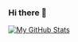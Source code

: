 ### Hi there 👋

[![My GitHub Stats](https://github-readme-stats.vercel.app/api?username=i0nics&count_private=true&theme=github_dark&showicons=true)](https://github.com/i0nics/github-readme-stats)

<!--
**i0nics/i0nics** is a ✨ _special_ ✨ repository because its `README.md` (this file) appears on your GitHub profile.

Here are some ideas to get you started:

- 🔭 I’m currently working on ...
- 🌱 I’m currently learning ...
- 👯 I’m looking to collaborate on ...
- 🤔 I’m looking for help with ...
- 💬 Ask me about ...
- 📫 How to reach me: ...
- 😄 Pronouns: ...
- ⚡ Fun fact: ...
-->
